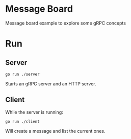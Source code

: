 # Message Board
Message board example to explore some gRPC concepts

# Run

## Server

`go run ./server`

Starts an gRPC server and an HTTP server.

## Client

While the server is running:

`go run ./client`

Will create a message and list the current ones.
